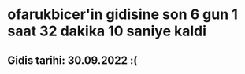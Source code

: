 # ofarukbicer'in gidisine son 6 gun 1 saat 32 dakika 10 saniye kaldi

## Gidis tarihi: 30.09.2022 :(